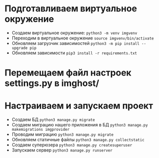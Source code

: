 # Подготавливаем виртуальное окружение
* Создаем виртуальное окружение:
```python3 -m venv imgvenv```
* Переходим в виртуальное окружение
```source imgvenv/bin/activate```   
* Обновляем загрузчик зависимостей
```python3 -m pip install --upgrade pip```  
* Обновляем зависимости
```pip3 install -r requirements.txt```   

# Перемещаем файл настроек settings.py в imghost/

# Настраиваем и запускаем проект
* Создаем БД
```python3 manage.py migrate``` 
* Создаем миграцию нашего приложения в БД
```python3 manage.py makemigrations imgprovider```
* Проводим миграцию
```python3 manage.py migrate``` 
* Обновляем статичные файлы
```python3 manage.py collectstatic```
* Создаем суперюзера
```python3 manage.py createsuperuser```
* Запускаем сервер
```python3 manage.py runserver```           
